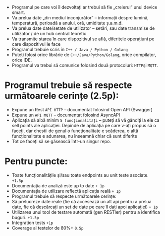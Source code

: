 - Programul pe care voi îl dezvoltați ar trebui să fie „creierul” unui device smart. 
- Va prelua date „din mediul inconjurător” – informații despre lumină, temperatură, perioadă a anului, oră, umiditate ș.a.m.d.
- Va prelua date date/setate de utilizator – setări, sau date transmise de utilizator / de un hub central teoretic
- Va transmite starea în care dispozitivul se află, diferitele operațiuni pe care dispozitivul le face
- Programul trebuie scris în ```C++ / Java / Python / Golang ```
- Puteți folosi orice librărie de ```C++/Java/Python/Golang```, orice compilator, orice IDE.
- Programul va trebui să comunice folosind două protocoluri: ```HTTP```și ```MQTT```. 

# Programul trebuie să respecte următoarele cerințe (2.5p):
- Expune un Rest ```API HTTP``` – documentat folosind Open API (Swagger) 
- Expune un ```API MQTT``` – documentat folosind AsyncAPI
- Aplicația să aibă minim ```5 funcționalități``` – puteți să vă gândiți la ele ca sell points ale aplicației. Depinde de aplicația pe care v-ați propus să o faceți, dar chestii de genul o funcționalitate e scăderea, o altă funcționalitate e adunarea, nu înseamnă chiar că sunt diferite 
- Tot ce faceți să se găsească într-un singur repo.

# Pentru puncte:
- Toate funcționalitățile și/sau toate endpoints au unit teste asociate. ```+1.5p```
- Documentația de analiză este up to date ```+ 1p```
- Documentația de utilizare reflectă aplicația reală ```+ 1p```
- Programul trebuie să respecte următoarele cerințe:
- Să prelucreze date reale (fie că accesează un alt api pentru a prelua date, fie că descărcați un set de date pe care îl dați apoi aplicației) ```+ 1p```
- Utilizarea unui tool de testare automată (gen RESTler) pentru a identifica buguri. ```+1.5p```
- Integration tests ```+1p```
- Coverage al testelor de 80%+ ```0.5p```
